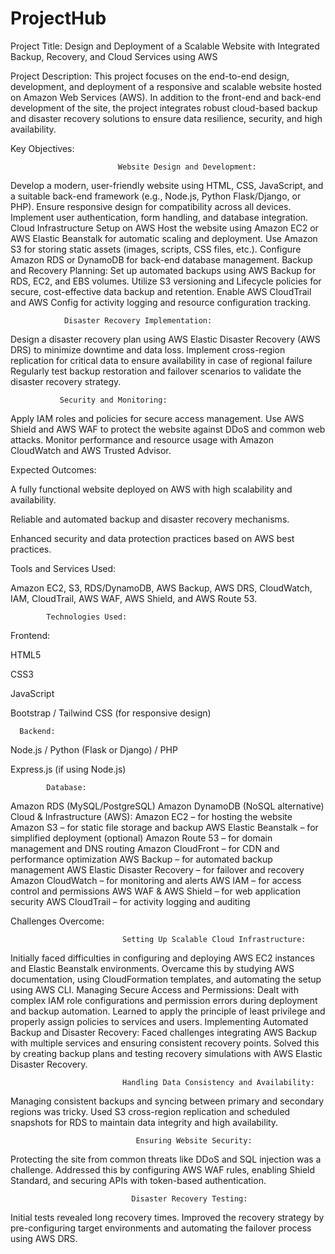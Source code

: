 # ProjectHub
Project Title:
Design and Deployment of a Scalable Website with Integrated Backup, Recovery, and Cloud Services using AWS

Project Description:
This project focuses on the end-to-end design, development, and deployment of a responsive and scalable website hosted on Amazon Web Services (AWS). In addition to the front-end and back-end development of the site, the project integrates robust cloud-based backup and disaster recovery solutions to ensure data resilience, security, and high availability.

Key Objectives:

                            Website Design and Development:

Develop a modern, user-friendly website using HTML, CSS, JavaScript, and a suitable back-end framework (e.g., Node.js, Python Flask/Django, or PHP).
Ensure responsive design for compatibility across all devices.
Implement user authentication, form handling, and database integration.
Cloud Infrastructure Setup on AWS
Host the website using Amazon EC2 or AWS Elastic Beanstalk for automatic scaling and deployment.
Use Amazon S3 for storing static assets (images, scripts, CSS files, etc.).
Configure Amazon RDS or DynamoDB for back-end database management.
Backup and Recovery Planning:
Set up automated backups using AWS Backup for RDS, EC2, and EBS volumes.
Utilize S3 versioning and Lifecycle policies for secure, cost-effective data backup and retention.
Enable AWS CloudTrail and AWS Config for activity logging and resource configuration tracking.


                Disaster Recovery Implementation:
Design a disaster recovery plan using AWS Elastic Disaster Recovery (AWS DRS) to minimize downtime and data loss.
Implement cross-region replication for critical data to ensure availability in case of regional failure
Regularly test backup restoration and failover scenarios to validate the disaster recovery strategy.

               Security and Monitoring:
Apply IAM roles and policies for secure access management.
Use AWS Shield and AWS WAF to protect the website against DDoS and common web attacks.
Monitor performance and resource usage with Amazon CloudWatch and AWS Trusted Advisor.

Expected Outcomes:

A fully functional website deployed on AWS with high scalability and availability.

Reliable and automated backup and disaster recovery mechanisms.

Enhanced security and data protection practices based on AWS best practices.

Tools and Services Used:

Amazon EC2, S3, RDS/DynamoDB, AWS Backup, AWS DRS, CloudWatch, IAM, CloudTrail, AWS WAF, AWS Shield, and AWS Route 53.



            Technologies Used:

Frontend:

HTML5

CSS3

JavaScript

Bootstrap / Tailwind CSS (for responsive design)

      Backend:

Node.js / Python (Flask or Django) / PHP

Express.js (if using Node.js)

            Database:

Amazon RDS (MySQL/PostgreSQL)
Amazon DynamoDB (NoSQL alternative)
Cloud & Infrastructure (AWS):
Amazon EC2 – for hosting the website
Amazon S3 – for static file storage and backup
AWS Elastic Beanstalk – for simplified deployment (optional)
Amazon Route 53 – for domain management and DNS routing
Amazon CloudFront – for CDN and performance optimization
AWS Backup – for automated backup management
AWS Elastic Disaster Recovery – for failover and recovery
Amazon CloudWatch – for monitoring and alerts
AWS IAM – for access control and permissions
AWS WAF & AWS Shield – for web application security
AWS CloudTrail – for activity logging and auditing










Challenges Overcome:

                             Setting Up Scalable Cloud Infrastructure:
Initially faced difficulties in configuring and deploying AWS EC2 instances and Elastic Beanstalk environments. Overcame this by studying AWS documentation, using CloudFormation templates, and automating the setup using AWS CLI.
Managing Secure Access and Permissions:
Dealt with complex IAM role configurations and permission errors during deployment and backup automation. Learned to apply the principle of least privilege and properly assign policies to services and users.
Implementing Automated Backup and Disaster Recovery:
Faced challenges integrating AWS Backup with multiple services and ensuring consistent recovery points. Solved this by creating backup plans and testing recovery simulations with AWS Elastic Disaster Recovery.

                             Handling Data Consistency and Availability:

Managing consistent backups and syncing between primary and secondary regions was tricky. Used S3 cross-region replication and scheduled snapshots for RDS to maintain data integrity and high availability. 



                                Ensuring Website Security:

Protecting the site from common threats like DDoS and SQL injection was a challenge. Addressed this by configuring AWS WAF rules, enabling Shield Standard, and securing APIs with token-based authentication.

                               Disaster Recovery Testing:

Initial tests revealed long recovery times. Improved the recovery strategy by pre-configuring target environments and automating the failover process using AWS DRS.

